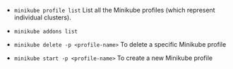 - `minikube profile list` List all the Minikube profiles (which represent individual clusters).

- `minikube addons list`

- `minikube delete -p <profile-name>` To delete a specific Minikube profile

- `minikube start -p <profile-name>` To create a new Minikube profile

